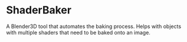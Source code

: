 # ShaderBaker
 A Blender3D tool that automates the baking process. Helps with objects with multiple shaders that need to be baked onto an image.
